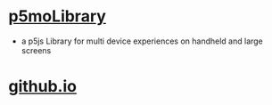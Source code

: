 # [p5moLibrary](https://github.com/molab-itp/p5moLibrary)

- a p5js Library for multi device experiences on handheld and large screens

# [github.io](https://molab-itp.github.io/p5moLibrary/src?v=35)
